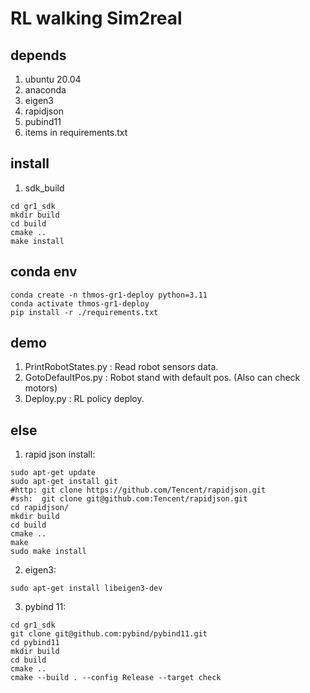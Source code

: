 # RL walking Sim2real

## depends

1. ubuntu 20.04
2. anaconda
3. eigen3
4. rapidjson
5. pubind11
6. items in requirements.txt

## install

1. sdk_build

```shell
cd gr1_sdk
mkdir build
cd build
cmake ..
make install
```

## conda env

```shell
conda create -n thmos-gr1-deploy python=3.11
conda activate thmos-gr1-deploy
pip install -r ./requirements.txt
```

## demo

1. PrintRobotStates.py : Read robot sensors data.
2. GotoDefaultPos.py : Robot stand with default pos. (Also can check motors)
3. Deploy.py : RL policy deploy.

## else

1. rapid json install:

```shell
sudo apt-get update
sudo apt-get install git
#http: git clone https://github.com/Tencent/rapidjson.git
#ssh:  git clone git@github.com:Tencent/rapidjson.git
cd rapidjson/
mkdir build
cd build
cmake ..
make
sudo make install
```

2. eigen3:

```shell
sudo apt-get install libeigen3-dev
```

3. pybind 11:

```shell
cd gr1_sdk
git clone git@github.com:pybind/pybind11.git
cd pybind11
mkdir build
cd build
cmake ..
cmake --build . --config Release --target check
```
